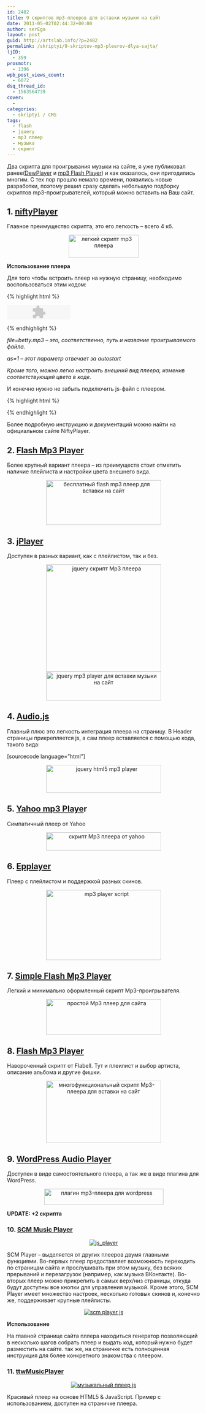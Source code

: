 ```yaml
---
id: 2482
title: 9 скриптов mp3-плееров для вставки музыки на сайт
date: 2011-05-02T02:44:32+00:00
author: serEga
layout: post
guid: http://artslab.info/?p=2482
permalink: /skriptyi/9-skriptov-mp3-pleerov-dlya-sajta/
ljID:
  - 359
prosmotr:
  - 1396
wpb_post_views_count:
  - 6072
dsq_thread_id:
  - 1563564739
cover:
  -
categories:
  - skriptyi / CMS
tags:
  - flash
  - jquery
  - mp3 плеер
  - музыка
  - скрипт
---
```

Два скрипта для проигрывания музыки на сайте, я уже публиковал ранее([DewPlayer](http://artslab.info/skriptyi/dewplayer-mp3-pleer-dlya-vashego-sayta/) и [mp3 Flash Player](http://artslab.info/skriptyi/skript-mp3-pleera/)) и как оказалось, они пригодились многим. С тех пор прошло немало времени, появились новые разработки, поэтому решил сразу сделать небольшую подборку скриптов mp3-проигрывателей, который можно вставить на Ваш сайт.

## 1. [niftyPlayer](http://www.varal.org/media/niftyplayer/)

Главное преимущество скрипта, это его легкость &#8211; всего 4 кб.

<center>
  <img src="http://artslab.info/wp-content/uploads/nifty_player.jpg" alt="легкий скрипт mp3 плеера" title="nifty_player" width="182" height="59" class="alignnone size-full wp-image-2483" />
</center>



**Использование плеера**

Для того чтобы встроить плеер на нужную страницу, необходимо воспользоваться этим кодом:

{% highlight html %}

<object classid="clsid:D27CDB6E-AE6D-11cf-96B8-444553540000" codebase="http://download.macromedia.com/pub/shockwave/cabs/flash/swflash.cab#version=6,0,0,0" width="165" height="38" id="niftyPlayer1" align="">

<param name=movie value="niftyplayer.swf?file=betty.mp3&as=1">

<param name=quality value=high>

<param name=bgcolor value=#FFFFFF>

<embed src="niftyplayer.swf?file=betty.mp3&as=1" quality=high bgcolor=#FFFFFF width="165" height="38" name="niftyPlayer1" align="" type="application/x-shockwave-flash" pluginspage="http://www.macromedia.com/go/getflashplayer">

</embed>

</object>

{% endhighlight %}

_file=betty.mp3 &#8211; это, соответственно, путь и название проигрываемого файла._

_as=1 &#8211; этот параметр отвечает за autostart_

_Кроме того, можно легко настроить внешний вид плеера, изменив соответствующий цвета в коде._

И конечно нужно не забыть подключить js-файл с плеером.

{% highlight html %}

<script type="text/javascript" language="javascript" src="niftyplayer.js"></script>

{% endhighlight %}

Более подробную инструкцию и документаций можно найти на официальном сайте NiftyPlayer.

## 2. [Flash Mp3 Player](http://www.flashmp3player.org/)

Более крупный вариант плеера &#8211; из преимуществ стоит отметить наличие плейлиста и настройки цвета внешнего вида.

<center>
  <a href="http://artslab.info/wp-content/uploads/free_falsh_mp3_player.jpg"><img src="http://artslab.info/wp-content/uploads/free_falsh_mp3_player-300x117.jpg" alt="бесплатный flash mp3 плеер для вставки на сайт" title="free_falsh_mp3_player" width="300" height="117" class="alignnone size-medium wp-image-2485" /></a>
</center>

## 3. [jPlayer](http://www.jplayer.org/0.2.1/demos/)

Доступен в разных вариант, как с плейлистом, так и без.

<center>
  <a href="http://artslab.info/wp-content/uploads/jplayer.jpg"><img src="http://artslab.info/wp-content/uploads/jplayer-300x280.jpg" alt="jquery скрипт Mp3 плеера" title="jplayer" width="300" height="280" class="alignnone size-medium wp-image-2486" srcset="http://googledrive.com/host/0B9lHVSSSdxdxd0hjdUdmRzY3Tjg/jplayer-300x280.jpg 300w, http://googledrive.com/host/0B9lHVSSSdxdxd0hjdUdmRzY3Tjg/jplayer.jpg 429w" sizes="(max-width: 300px) 100vw, 300px" /></a><a href="http://artslab.info/wp-content/uploads/jplayer2.jpg"><img src="http://artslab.info/wp-content/uploads/jplayer2-300x75.jpg" alt="jquery mp3 player для вставки музыки на сайт" title="jplayer2" width="300" height="75" class="alignnone size-medium wp-image-2487" srcset="http://googledrive.com/host/0B9lHVSSSdxdxd0hjdUdmRzY3Tjg/jplayer2-300x75.jpg 300w, http://googledrive.com/host/0B9lHVSSSdxdxd0hjdUdmRzY3Tjg/jplayer2.jpg 432w" sizes="(max-width: 300px) 100vw, 300px" /></a>
</center>

## 4. [Audio.js](http://kolber.github.com/audiojs/)

Главный плюс это легкость интеграция плеера на страницу. В Header страницы прикрепляется js, а сам плеер вставляется с помощью кода, такого вида:

[sourcecode language=&#8221;html&#8221;]<audio src="/mp3/juicy.mp3" preload="auto" />[/sourcecode]



<center>
  <a href="http://artslab.info/wp-content/uploads/audiojs.jpg"><img src="http://artslab.info/wp-content/uploads/audiojs-300x73.jpg" alt="jquery html5 mp3 player" title="audiojs" width="300" height="73" class="alignnone size-medium wp-image-2488" srcset="http://googledrive.com/host/0B9lHVSSSdxdxd0hjdUdmRzY3Tjg/audiojs-300x73.jpg 300w, http://googledrive.com/host/0B9lHVSSSdxdxd0hjdUdmRzY3Tjg/audiojs.jpg 548w" sizes="(max-width: 300px) 100vw, 300px" /></a>
</center>

## 5. [Yahoo mp3 Playe](http://developer.yahoo.com/mediaplayer/)r

Симпатичный плеер от Yahoo

<center>
  <a href="http://artslab.info/wp-content/uploads/yahoo_player.gif"><img src="http://artslab.info/wp-content/uploads/yahoo_player-300x47.gif" alt="скрипт Mp3 плеера от yahoo" title="yahoo_player" width="300" height="47" class="alignnone size-medium wp-image-2491" srcset="http://googledrive.com/host/0B9lHVSSSdxdxd0hjdUdmRzY3Tjg/yahoo_player-300x47.gif 300w, http://googledrive.com/host/0B9lHVSSSdxdxd0hjdUdmRzY3Tjg/yahoo_player.gif 540w" sizes="(max-width: 300px) 100vw, 300px" /></a>
</center>

## 6. [Epplayer](http://www.epplayer.com/)

Плеер с плейлистом и поддержкой разных скинов.

<center>
  <a href="http://artslab.info/wp-content/uploads/epplayer.jpg"><img src="http://artslab.info/wp-content/uploads/epplayer-300x183.jpg" alt="mp3 player script" title="epplayer" width="300" height="183" class="alignnone size-medium wp-image-2492" srcset="http://googledrive.com/host/0B9lHVSSSdxdxd0hjdUdmRzY3Tjg/epplayer-300x183.jpg 300w, http://googledrive.com/host/0B9lHVSSSdxdxd0hjdUdmRzY3Tjg/epplayer.jpg 431w" sizes="(max-width: 300px) 100vw, 300px" /></a>
</center>

## 7. [Simple Flash Mp3 Player](http://www.flabell.com/flash/Simple-Flash-Mp3-Player-37)

Легкий и минимально оформленный скрипт Mp3-проигрывателя.

<center>
  <a href="http://artslab.info/wp-content/uploads/flabell_simple_player.jpg"><img src="http://artslab.info/wp-content/uploads/flabell_simple_player-300x93.jpg" alt="простой Mp3 плеер для сайта" title="flabell_simple_player" width="300" height="93" class="alignnone size-medium wp-image-2493" srcset="http://googledrive.com/host/0B9lHVSSSdxdxd0hjdUdmRzY3Tjg/flabell_simple_player-300x93.jpg 300w, http://googledrive.com/host/0B9lHVSSSdxdxd0hjdUdmRzY3Tjg/flabell_simple_player.jpg 330w" sizes="(max-width: 300px) 100vw, 300px" /></a>
</center>

## 8. [Flash Mp3 Player](http://www.flabell.com/flash/Flash-Mp3-Player-29)

Навороченный скрипт от Flabell. Тут и плеилист и выбор артиста, описание альбома и другие фишки.

<center>
  <a href="http://artslab.info/wp-content/uploads/flabell_flash_player.jpg"><img src="http://artslab.info/wp-content/uploads/flabell_flash_player-300x162.jpg" alt="многофункциональный скрипт Mp3-плеера для вставки на сайт" title="flabell_flash_player" width="300" height="162" class="alignnone size-medium wp-image-2494" srcset="http://googledrive.com/host/0B9lHVSSSdxdxd0hjdUdmRzY3Tjg/flabell_flash_player-300x162.jpg 300w, http://googledrive.com/host/0B9lHVSSSdxdxd0hjdUdmRzY3Tjg/flabell_flash_player.jpg 566w" sizes="(max-width: 300px) 100vw, 300px" /></a>
</center>

## 9. [WordPress Audio Player](http://wpaudioplayer.com/)

Доступен в виде самостоятельного плеера, а так же в виде плагина для WordPress.

<center>
  <img src="http://artslab.info/wp-content/uploads/wp_audio_player.jpg" alt="плагин mp3-плеера для wordpress" title="wp_audio_player" width="311" height="42" class="alignnone size-full wp-image-2495" srcset="http://googledrive.com/host/0B9lHVSSSdxdxd0hjdUdmRzY3Tjg/wp_audio_player.jpg 311w, http://googledrive.com/host/0B9lHVSSSdxdxd0hjdUdmRzY3Tjg/wp_audio_player-300x40.jpg 300w" sizes="(max-width: 311px) 100vw, 311px" />
</center>

**UPDATE: +2 скрипта**

### 10. <a href="http://scmplayer.net/" target="_blank">SCM Music Player</a>

<center>
  <a href="http://googledrive.com/host/0B9lHVSSSdxdxd0hjdUdmRzY3Tjg/js_player.png"><img src="http://googledrive.com/host/0B9lHVSSSdxdxd0hjdUdmRzY3Tjg/js_player-300x124.png" alt="js_player" class="aligncenter size-medium wp-image-7368" srcset="http://googledrive.com/host/0B9lHVSSSdxdxd0hjdUdmRzY3Tjg/js_player-300x124.png 300w, http://googledrive.com/host/0B9lHVSSSdxdxd0hjdUdmRzY3Tjg/js_player.png 668w" sizes="(max-width: 300px) 100vw, 300px" /></a>
</center>

SCM Player &#8211; выделяется от других плееров двумя главными функциями. Во-первых плеер предоставляет возможность переходить по страницам сайта и прослушивать при этом музыку, без всяких прерываний и перезагрузок (например, как музыка ВКонтакте). Во-вторых плеер можно прикрепить в самых верх/низ страницы, откуда будут доступны все кнопки для управления музыкой.
Кроме этого, SCM Player имеет множество настроек, несколько готовых скинов и, конечно же, поддерживает крупные плейлисты.

<center>
  <a href="http://googledrive.com/host/0B9lHVSSSdxdxd0hjdUdmRzY3Tjg/pleer_kak_vk.png"><img src="http://googledrive.com/host/0B9lHVSSSdxdxd0hjdUdmRzY3Tjg/pleer_kak_vk-300x107.png" alt="scm player js" class="aligncenter size-medium wp-image-7370" srcset="http://googledrive.com/host/0B9lHVSSSdxdxd0hjdUdmRzY3Tjg/pleer_kak_vk-300x107.png 300w, http://googledrive.com/host/0B9lHVSSSdxdxd0hjdUdmRzY3Tjg/pleer_kak_vk-1024x368.png 1024w, http://googledrive.com/host/0B9lHVSSSdxdxd0hjdUdmRzY3Tjg/pleer_kak_vk.png 1059w" sizes="(max-width: 300px) 100vw, 300px" /></a>
</center>



**Использование**

На главной странице сайта пллера находиться генератор позволяющий в несколько шагов собрать плеер и выдать код, который нужно будет разместить на сайте. так же, на страничке есть полноценная инструкция для более конкретного знакомства с плеером.

### 11. <a href="http://www.codebasehero.com/2011/06/html-music-player/" target="_blank">ttwMusicPlayer</a>

<center>
  <a href="http://googledrive.com/host/0B9lHVSSSdxdxd0hjdUdmRzY3Tjg/player_dlya_saita.png"><img src="http://googledrive.com/host/0B9lHVSSSdxdxd0hjdUdmRzY3Tjg/player_dlya_saita-235x300.png" alt="музыкальный плеер js" class="aligncenter size-medium wp-image-7366" srcset="http://googledrive.com/host/0B9lHVSSSdxdxd0hjdUdmRzY3Tjg/player_dlya_saita-235x300.png 235w, http://googledrive.com/host/0B9lHVSSSdxdxd0hjdUdmRzY3Tjg/player_dlya_saita.png 423w" sizes="(max-width: 235px) 100vw, 235px" /></a>
</center>

Красивый плеер на основе HTML5 & JavaScript. Пример с использованием, доступен на страничке плеера.